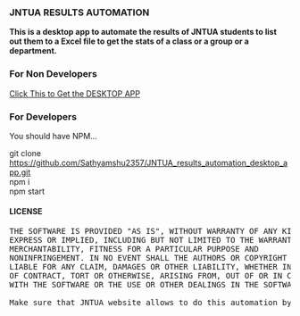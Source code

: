 <h3> JNTUA RESULTS AUTOMATION </h3>

<p><b> This is a desktop app to automate the results of JNTUA students to list out them to a Excel file to get the stats of a class or a group or a department. </b></p>

<h3> For Non Developers </h3>

<a href="https://github.com/Sathyamshu2357/JNTUA_results_automation_desktop_app/releases/download/1.2.0/JNTUA_Results_Automation-1.0.0.Setup.exe" download> Click This to Get the DESKTOP APP </a>

<h3> For Developers </h3>

You should have NPM...<br>

git clone https://github.com/Sathyamshu2357/JNTUA_results_automation_desktop_app.git <br>
npm i <br>
npm start <br>

<h4> LICENSE </h4>

<pre>
THE SOFTWARE IS PROVIDED "AS IS", WITHOUT WARRANTY OF ANY KIND,
EXPRESS OR IMPLIED, INCLUDING BUT NOT LIMITED TO THE WARRANTIES OF
MERCHANTABILITY, FITNESS FOR A PARTICULAR PURPOSE AND
NONINFRINGEMENT. IN NO EVENT SHALL THE AUTHORS OR COPYRIGHT HOLDERS BE
LIABLE FOR ANY CLAIM, DAMAGES OR OTHER LIABILITY, WHETHER IN AN ACTION
OF CONTRACT, TORT OR OTHERWISE, ARISING FROM, OUT OF OR IN CONNECTION
WITH THE SOFTWARE OR THE USE OR OTHER DEALINGS IN THE SOFTWARE.

Make sure that JNTUA website allows to do this automation by checking their terms and conditions. The whole and sole responsible for the usage of this desktop app is the END USER and is no way related to the Author or Copyright Holders.
</pre>

